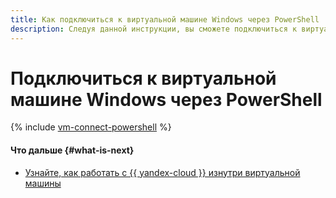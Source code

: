 ```yaml
---
title: Как подключиться к виртуальной машине Windows через PowerShell
description: Следуя данной инструкции, вы сможете подключиться к виртуальной машине Windows через PowerShell.
---
```


# Подключиться к виртуальной машине Windows через PowerShell

{% include [vm-connect-powershell](../../../_includes/compute/vm-connect-powershell.md) %}

#### Что дальше {#what-is-next}

* [Узнайте, как работать с {{ yandex-cloud }} изнутри виртуальной машины](auth-inside-vm.md)